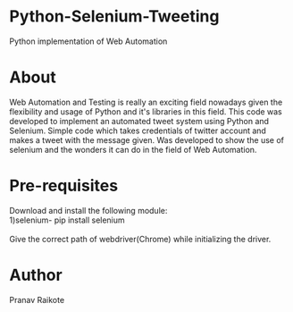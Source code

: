 # Python-Selenium-Tweeting
Python implementation of Web Automation

# About
Web Automation and Testing is really an exciting field nowadays given the flexibility and usage of Python and it's libraries in this field. This code was developed to implement an automated tweet system using Python and Selenium. Simple code which takes credentials of twitter account and makes a tweet with the message given. Was developed to show the use of selenium and the wonders it can do in the field of Web Automation.

# Pre-requisites
Download and install the following module: <br>1)selenium- pip install selenium 
<br> <br>
Give the correct path of webdriver(Chrome) while initializing the driver.

# Author
Pranav Raikote
